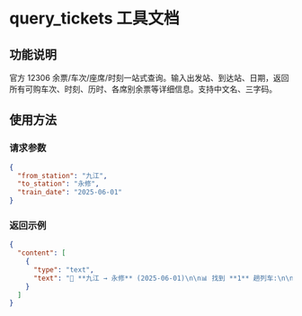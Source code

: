 # query_tickets 工具文档

## 功能说明
官方 12306 余票/车次/座席/时刻一站式查询。输入出发站、到达站、日期，返回所有可购车次、时刻、历时、各席别余票等详细信息。支持中文名、三字码。

## 使用方法
### 请求参数
```json
{
  "from_station": "九江",
  "to_station": "永修",
  "train_date": "2025-06-01"
}
```

### 返回示例
```json
{
  "content": [
    {
      "type": "text",
      "text": "🚄 **九江 → 永修** (2025-06-01)\n\n📊 找到 **1** 趟列车:\n\n**1.** 🚆 **G1234** （九江[JJG] → 永修[ACG]）\n      ⏰ `08:00` → `08:26` (历时 00:26)\n      💺 商务座:有 | 一等座:有 | 二等座:有\n"
    }
  ]
}
```
